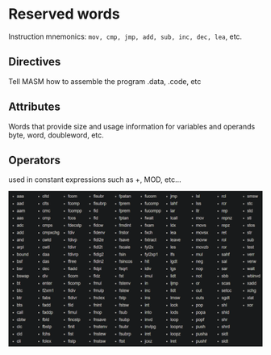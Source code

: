 # Reserved words
Instruction mnemonics:
`mov, cmp, jmp, add, sub, inc, dec, lea`, etc.

## Directives
Tell MASM how to assemble the program
.data, .code, etc

## Attributes
Words that provide size and usage information for variables and operands
byte, word, doubleword, etc.

## Operators
used in constant expressions such as +, MOD, etc...

![List of reserved words](/Programming_Foundations/Assembly/Images/Reserved_words.png)